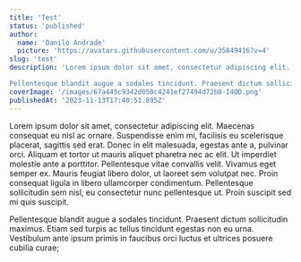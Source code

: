 ```yaml
---
title: 'Test'
status: 'published'
author:
  name: 'Danilo Andrade'
  picture: 'https://avatars.githubusercontent.com/u/35849416?v=4'
slug: 'test'
description: 'Lorem ipsum dolor sit amet, consectetur adipiscing elit. Maecenas consequat eu nisl ac ornare. Suspendisse enim mi, facilisis eu scelerisque placerat, sagittis sed erat. Donec in elit malesuada, egestas ante a, pulvinar orci. Aliquam et tortor ut mauris aliquet pharetra nec ac elit. Ut imperdiet molestie ante a porttitor. Pellentesque vitae convallis velit. Vivamus eget semper ex. Mauris feugiat libero dolor, ut laoreet sem volutpat nec. Proin consequat ligula in libero ullamcorper condimentum. Pellentesque sollicitudin sem nisl, eu consectetur nunc pellentesque ut. Proin suscipit sed mi quis suscipit.

Pellentesque blandit augue a sodales tincidunt. Praesent dictum sollicitudin maximus. Etiam sed turpis ac tellus tincidunt egestas non eu urna. Vestibulum ante ipsum primis in faucibus orci luctus et ultrices posuere cubilia curae;'
coverImage: '/images/67a445c9342d050c4241ef27494d72b8-I4OD.png'
publishedAt: '2023-11-13T17:40:51.895Z'
---
```


Lorem ipsum dolor sit amet, consectetur adipiscing elit. Maecenas consequat eu nisl ac ornare. Suspendisse enim mi, facilisis eu scelerisque placerat, sagittis sed erat. Donec in elit malesuada, egestas ante a, pulvinar orci. Aliquam et tortor ut mauris aliquet pharetra nec ac elit. Ut imperdiet molestie ante a porttitor. Pellentesque vitae convallis velit. Vivamus eget semper ex. Mauris feugiat libero dolor, ut laoreet sem volutpat nec. Proin consequat ligula in libero ullamcorper condimentum. Pellentesque sollicitudin sem nisl, eu consectetur nunc pellentesque ut. Proin suscipit sed mi quis suscipit.

Pellentesque blandit augue a sodales tincidunt. Praesent dictum sollicitudin maximus. Etiam sed turpis ac tellus tincidunt egestas non eu urna. Vestibulum ante ipsum primis in faucibus orci luctus et ultrices posuere cubilia curae;


